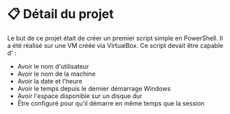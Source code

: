# 📋 Détail du projet 
Le but de ce projet était de créer un premier script simple en PowerShell. Il a été réalisé sur une VM créée via VirtualBox. 
Ce script devait être capable d' : 
- Avoir le nom d'utilisateur 
- Avoir le nom de la machine 
- Avoir la date et l'heure
- Avoir le temps depuis le dernier démarrage Windows 
- Avoir l'espace disponible sur un disque dur 
- Être configuré pour qu'il démarre en même temps que la session